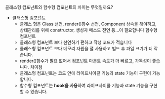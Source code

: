 클래스형 컴포넌트와 함수형 컴포넌트의 차이는 무엇일까요?

-   클래스형 컴포넌트
    -   클래스 형은 Class 선언, render()함수 선언, Component 상속을 해야하고, 상태관리를 위해 constructor, 생성자 메소드 전언 등…이 필요합니다
    함수형 컴포넌트
    -   클래스형 컴포넌트 보다 선언하기 편하고 작성 코드가 적습니다
    -   클래스형 컴포넌트 보다 메모리 자원을 덜 사용하고 빌드 후 파일 크기가 더 작습니다.
    -   render()함수가 필요 없어서 컴포넌트 마운트 속도가 더 빠르고, 가독성이 좋습니다.
    차이점
    -   클래스형 컴포넌트는 코드 안에 라이프사이클 기능과 state 기능이 구현이 가능합니다.
    -   함수형 컴포넌트는 **hook을 사용**하여 라이프사이클 기능과 state 기능을 구현할 수 있습니다.
